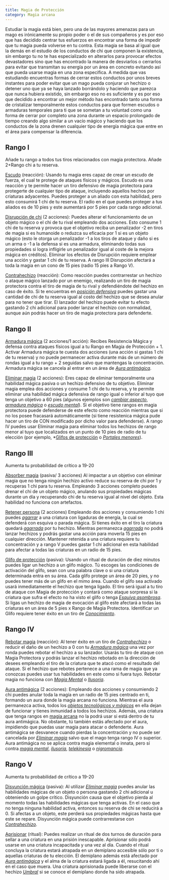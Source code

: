 ```yaml
---
title: Magia de Protección
category: Magia arcana
---
```


Estudiar la magia está bien, pero una de las mayores amenazas para un mago es irónicamente su propio poder o el de sus compañeros y es por eso que has decidido centrar tus esfuerzos en encontrar una forma de impedir que tu magia pueda volverse en tu contra. Esta magia se basa al igual que la demás en el estudio de los conductos de chi que componen la existencia, sin embargo tu no te has especializado en alterarlos para provocar efectos devastadores sino que has encontrado la manera de desviarlos o cerrarlos para evitar que transmitan su energía por un área en concreto evitando así que pueda usarse magia en una zona especifica. A medida que vas estudiando encuentras formas de cerrar estos conductos por unos breves instantes para poder evitar que un mago pueda conjurar un hechizo o detener uno que ya se haya lanzado borrándolo y haciendo que parezca que nunca hubiera existido, sin embargo eso no es suficiente y es por eso que decidido a encontrar un mejor método has encontrado tanto una forma de cristalizar temporalmente estos conductos para que formen escudos o armaduras temporales para ti que se sometan a tu voluntad como una forma de cerrar por completo una zona durante un espacio prolongado de tiempo creando algo similar a un vacío mágico y haciendo que los conductos de la zona drenen cualquier tipo de energía mágica que entre en el área para compensar la diferencia.

## Rango I

Añade tu rango a todos tus tiros relacionados con magia protectora. Añade 2+Rango chi a tu reserva.

<u>Escudo</u> (reacción): Usando tu magia eres capaz de crear un escudo de fuerza, el cual te protege de ataques físicos y mágicos. Escudo es una reacción y te permite hacer un tiro defensivo de magia protectora para protegerte de cualquier tipo de ataque, incluyendo aquellos hechos por criaturas adyacentes. Puedes proteger a un aliado con esta habilidad, pero esto consumirá 1 chi de tu reserva. El radio en el que puedes proteger a tus aliados es de 10 pies y este aumentará por 5 pies por cada rango adicional.

<u>Disrupción de chi</u> (2 acciones): Puedes alterar el funcionamiento de un objeto mágico o el chi de tu rival empleando dos acciones. Esto consume 1 chi de tu reserva y provoca que el objetivo reciba un penalizador -2 en tiros de magia si es humanoide o reduzca su eficacia por 1 si es un objeto mágico (esto le otorga un penalizador -1 a los tiros de ataque y daño si es un arma o -1 a la defensa si es una armadura, eliminando todas sus propiedades si logra infligirle un penalizador igual al coste de la mejora mágica en créditos). Eliminar los efectos de Disrupción requiere emplear una acción y gastar 1 chi de tu reserva. A rango III Disrupción afectará a toda la magia en un cono de 15 pies (radio 15 pies a Rango V).

<u>Contrahechizo</u> (reacción): Como reacción puedes contrarrestar un hechizo o ataque mágico lanzado por un enemigo, realizando un tiro de magia protectora contra el tiro de magia de tu rival y defendiéndote del hechizo en caso de éxito. Si te encuentras en *[posición defensiva](https://raldamain.com/rules/Reglas%20principales/reglas%20de%20combate.html#acción-de-movimiento)* puedes gastar una cantidad de chi de tu reserva igual al costo del hechizo que se desea anular para no tener que tirar. El lanzador del hechizo puede evitar tu efecto gastando 2 chi adicional para poder lanzar el hechizo con normalidad, aunque aún podrás hacer un tiro de magia protectora para defenderte.

## Rango II

<u>Armadura mágica</u> (2 acciones/1 acción): Recibes Resistencia Mágica y defensa contra ataques físicos igual a tu Rango en Magia de Protección + 1. Activar Armadura mágica te cuesta dos acciones (una acción si gastas 1 chi de tu reserva) y no puede permanecer activa durante más de un número de rondas igual a tu rango + 2 seguidas salvo que mantengas la concentración. Armadura mágica se cancela al entrar en un área de *[Aura antimágica](https://raldamain.com/rules/Rangos/Magia%20arcana/magia%20protectora.html#rango-iv)*. 

<u>Eliminar magia</u> (2 acciones): Eres capaz de eliminar temporalmente una habilidad mágica pasiva o un hechizo defensivo de tu objetivo. Eliminar magia emplea dos acciones y consume 1 chi de tu reserva, y te permite eliminar una habilidad mágica defensiva de rango igual o inferior al tuyo que tenga un objetivo a 60 pies (algunos ejemplos son *[cambiar aspecto](https://raldamain.com/rules/Rangos/Magia%20arcana/magia%20ilusoria.html#rango-i)*, *[armadura mágica](https://raldamain.com/rules/Rangos/Magia%20arcana/magia%20protectora.html#rango-ii)* o *[escudo mental](https://raldamain.com/rules/Rangos/Magia%20arcana/magia%20mental.html#rango-i)*). Si el objetivo tiene rangos en magia protectora puede defenderse de este efecto como reacción mientras que si no los posee fracasará automáticamente (si tiene resistenica mágica pude hacer un tiro de CON modificado por dicho valor para defenderse). A rango IV puedes usar Eliminar magia para eliminar todos los hechizos de rango menor al tuyo que localizados en un punto de 10 pies de radio de tu elección (por ejemplo, *[Glifos de protección](https://raldamain.com/rules/Rangos/Magia%20arcana/magia%20protectora.html#rango-iii) o *[Portales menores](https://raldamain.com/rules/Rangos/Magia%20arcana/magia%20espacial.html#rango-i)*).

## Rango III

Aumenta tu probabilidad de crítico a 19-20

<u>Absorber magia</u> (pasiva/ 3 acciones) Al impactar a un objetivo con eliminar magia que no tenga ningún hechizo activo reduce su reserva de chi por 1 y recuperas 1 chi para tu reserva. Empleando 3 acciones completo puedes drenar el chi de un objeto  mágico, anulando sus propiedades mágicas durante un día y recuperando chi de tu reserva igual al nivel del objeto. Esta habilidad no funciona con artefactos.

<u>Retener persona</u> (2 acciones) Empleando dos acciones y consumiendo 1 chi puedes *[agarrar](https://raldamain.com/rules/Reglas%20principales/Efectos%20de%20estado.html#agarrada)* a una criatura con ligaduras de energía, la cual se defenderá con esquiva o parada mágica. Si tienes éxito en el tiro la criatura quedará *[agarrada](https://raldamain.com/rules/Reglas%20principales/Efectos%20de%20estado.html#agarrada)* por tu hechizo. Mientras permanezca *[agarrada](https://raldamain.com/rules/Reglas%20principales/Efectos%20de%20estado.html#agarrada)* no podrá lanzar hechizos y podrás gastar una acción para moverla 15 pies en cualquier dirección. Mantener retenida a una criatura requiere tu concentración y a rango V puedes gastar 1 chi adicional en esta habilidad para afectar a todas las criaturas en un radio de 15 pies.

<u>Glifo de protección</u> (pasiva): Usando un ritual de duración de diez minutos puedes ligar un hechizo a un glifo mágico. Tú escoges las condiciones de activación del glifo, sean con una palabra clave o si una criatura determinada entra en su área. Cada glifo protege un área de 20 pies, y no puedes tener más de un glifo en el mimo área. Cuando el glifo sea activado usará inmediatamente el hechizo que tenga ligado. El tiro será igual a tu tiro de ataque con Magia de protección y contará como ataque sorpresa si la criatura que sufra el efecto no ha visto el glifo o tenga *[Esquiva asombrosa](https://raldamain.com/rules/Rangos/Combate/reflejos.html#rango-ii)*. Si ligas un hechizo de magia de evocación al glifo este afectará a todas las criaturas en un área de 5 pies x Rango de Magia Protectora. Identificar un Glifo requiere tener éxito en un tiro de *[Conocimiento](https://raldamain.com/rules/Rangos/Ciencia/conocimiento.html)*.

## Rango IV

<u>Rebotar magia</u> (reacción): Al tener éxito en un tiro de *[Contrahechizo](https://raldamain.com/rules/Rangos/Magia%20arcana/magia%20protectora.html#rango-i)* o reducir el daño de un hechizo a 0 con tu *[Armadura mágica](https://raldamain.com/rules/Rangos/Magia%20arcana/magia%20protectora.html#rango-ii)* una vez por ronda puedes rebotar el hechizo a su lanzador. Usarás tu tiro de ataque con Magia Protectora y podrás lanzar el hechizo rebotado en la dirección de desees empleando el tiro de la criatura que te atacó como el resultado del ataque. Si el hechizo que rebotes pertenece a una rama de magia que ya conozcas puedes usar tus habilidades en este como si fuera tuyo. Rebotar magia no funciona con *[Magia Mental](https://raldamain.com/rules/Rangos/Magia%20arcana/magia%20mental.html)* o *[Ilusoria](https://raldamain.com/rules/Rangos/Magia%20arcana/magia%20ilusoria.html)*.

<u>Aura antimágica</u> (2 acciones): Empleando dos acciones y consumiendo 2 chi puedes anular toda la magia en un radio de 15 pies centrado en ti, formando un aura donde la magia arcana no funciona. Mientras el aura permanezca activa, todos los *[objetos tecnológicos y mágicos](https://raldamain.com/rules/Reglas%20adicionales/equipamiento/)* en ella dejan de funcionar y tienes inmunidad a todos los hechizos. Además, una criatura que tenga rangos en [magia arcana](https://raldamain.com/rules/Rangos/Magia%20arcana/) no la podrá usar si está dentro de tu aura antimágica. No obstante, tú también estás afectado por el aura, impidiendo que puedas usar magia para atacar o defenderte. Aura antimágica se desvanece cuando pierdas la concentración y no puede ser cancelada por *[Eliminar magia](https://raldamain.com/rules/Rangos/Magia%20arcana/magia%20protectora.html#rango-ii)* salvo que el mago tenga rango IV o superior. Aura antimágica no se aplica contra magia elemental o innata, pero sí contra *[magia mental](https://raldamain.com/rules/Rangos/Magia%20arcana/magia%20mental.html)*, *[ilusoria](https://raldamain.com/rules/Rangos/Magia%20arcana/magia%20ilusoria.html)*, *[telekinesia](https://raldamain.com/rules/Rangos/Ocultismo/telekinesia.html)* o *[nigromancia](https://raldamain.com/rules/Rangos/Ocultismo/nigromancia.html)*.

## Rango V 

Aumenta tu probabilidad de crítico a 19-20

<u>Disyunción mágica</u> (pasiva): Al utilizar *[Eliminar magia](https://raldamain.com/rules/Rangos/Magia%20arcana/magia%20protectora.html#rango-ii)* puedes anular las habilidades mágicas de un objeto o persona gastando 2 chi adicional u obteniendo un golpe crítico. Disyunción causa que el objetivo pierda al momento todas las habilidades mágicas que tenga activas. En el caso que no tenga ninguna habilidad activa, entonces su reserva de chi se reducirá a 0. Si afectas a un objeto, este perderá sus propiedades mágicas hasta que este se repare. Disyunción mágica puede contrarrestarse con *[Contrahechizo](https://raldamain.com/rules/Rangos/Magia%20arcana/magia%20protectora.html#rango-i)*.

<u>Aprisionar</u> (ritual): Puedes realizar un ritual de dos turnos de duración para sellar a una criatura en una prisión inescapable. Aprisionar sólo podrá usarse en una criatura incapacitada y una vez al día. Cuando el ritual concluya la criatura estará atrapada en un demiplano accesible sólo por ti o aquellas criaturas de tu elección. El demiplano además está afectado por *[Aura antimágica](https://raldamain.com/rules/Rangos/Magia%20arcana/magia%20protectora.html#rango-iv)* y el alma de la criatura estará ligada a él, resucitando ahí en el caso que muera. Una criatura aprisionada puede liberarse con el hechizo *[Umbral](https://raldamain.com/rules/Rangos/Magia%20arcana/magia%20espacial.html#rango-v)* si se conoce el demiplano donde ha sido atrapada.